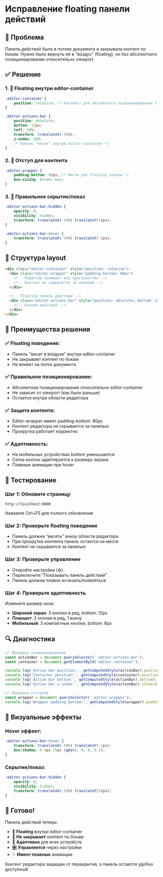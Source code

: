 # Исправление floating панели действий

## 🔧 Проблема
Панель действий была в потоке документа и закрывала контент по бокам. Нужно было вернуть её в "воздух" (floating), но без абсолютного позиционирования относительно viewport.

## ✅ Решение

### 1. 🎈 Floating внутри editor-container
```css
.editor-container {
    position: relative; /* Контекст для абсолютного позиционирования */
}

.editor-actions-bar {
    position: absolute;
    bottom: 12px;
    left: 50%;
    transform: translateX(-50%);
    z-index: 100;
    /* Панель "висит" внутри editor-container */
}
```

### 2. 📏 Отступ для контента
```css
.editor-wrapper {
    padding-bottom: 80px; /* Место для floating панели */
    box-sizing: border-box;
}
```

### 3. 🎯 Правильное скрытие/показ
```css
.editor-actions-bar.hidden {
    opacity: 0;
    visibility: hidden;
    transform: translateX(-50%) translateY(10px);
}

.editor-actions-bar:hover {
    transform: translateX(-50%) translateY(-2px);
}
```

## 🎨 Структура layout

```html
<div class="editor-container" style="position: relative">
  <div class="editor-wrapper" style="padding-bottom: 80px">
    <!-- Редактор занимает всё пространство -->
    <!-- Контент не скрывается за панелью -->
  </div>
  
  <!-- Floating панель действий -->
  <div class="editor-actions-bar" style="position: absolute; bottom: 12px">
    <!-- Кнопки действий -->
  </div>
</div>
```

## 🎯 Преимущества решения

### ✅ Floating поведение:
- Панель "висит в воздухе" внутри editor-container
- Не закрывает контент по бокам
- Не влияет на поток документа

### ✅ Правильное позиционирование:
- Абсолютное позиционирование относительно editor-container
- Не зависит от viewport (как было раньше)
- Остается внутри области редактора

### ✅ Защита контента:
- Editor-wrapper имеет padding-bottom: 80px
- Контент редактора не скрывается за панелью
- Прокрутка работает корректно

### ✅ Адаптивность:
- На мобильных устройствах bottom уменьшается
- Сетка кнопок адаптируется к размеру экрана
- Плавные анимации при hover

## 🧪 Тестирование

### Шаг 1: Обновите страницу
```
http://localhost:8000
```
Нажмите Ctrl+F5 для полного обновления

### Шаг 2: Проверьте floating поведение
- Панель должна "висеть" внизу области редактора
- При прокрутке контента панель остается на месте
- Контент не скрывается за панелью

### Шаг 3: Проверьте управление
- Откройте настройки (⚙️)
- Переключите "Показывать панель действий"
- Панель должна плавно исчезать/появляться

### Шаг 4: Проверьте адаптивность
Измените размер окна:
- **Широкий экран**: 3 кнопки в ряд, bottom: 12px
- **Планшет**: 2 кнопки в ряд, 1 внизу
- **Мобильный**: 3 компактные кнопки, bottom: 8px

## 🔍 Диагностика

```javascript
// Проверка позиционирования
const actionBar = document.querySelector('.editor-actions-bar');
const container = document.getElementById('editor-container');

console.log('Action bar position:', getComputedStyle(actionBar).position);
console.log('Container position:', getComputedStyle(container).position);
console.log('Action bar bottom:', getComputedStyle(actionBar).bottom);
console.log('Action bar z-index:', getComputedStyle(actionBar).zIndex);

// Проверка отступов
const wrapper = document.querySelector('.editor-wrapper');
console.log('Wrapper padding-bottom:', getComputedStyle(wrapper).paddingBottom);
```

## 🎨 Визуальные эффекты

### Hover эффект:
```css
.editor-actions-bar:hover {
    transform: translateX(-50%) translateY(-2px);
    box-shadow: 0 6px 25px rgba(0, 0, 0, 0.2);
}
```

### Скрытие/показ:
```css
.editor-actions-bar.hidden {
    opacity: 0;
    visibility: hidden;
    transform: translateX(-50%) translateY(10px);
}
```

## 🚀 Готово!

Панель действий теперь:
- 🎈 **Floating** внутри editor-container
- 🚫 **Не закрывает** контент по бокам
- 📱 **Адаптивна** для всех устройств
- 🎛️ **Управляется** через настройки
- ✨ **Имеет плавные** анимации

Контент редактора защищен от перекрытия, а панель остается удобно доступной!
